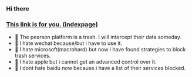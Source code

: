 ### Hi there

### [This link is for you. (indexpage)](hjmnb.github.io)

- 💬 The pearson platform is a trash. I will intercept their data someday.
- 💬 I hate wechat because/but i have to use it.
- 💬 I hate microsoft(macrohard) but now i have found strategies to block trash services.
- 💬 I hate apple but i cannot get an advanced control over it.
- 💬 I dont hate baidu now because i have a list of their services blocked.
